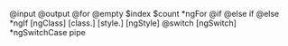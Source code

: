 @input
@output
@for @empty $index $count
*ngFor
@if @else if @else 
*ngIf
[ngClass]
[class.]
[style.]
[ngStyle]
@switch
[ngSwitch] *ngSwitchCase
pipe



